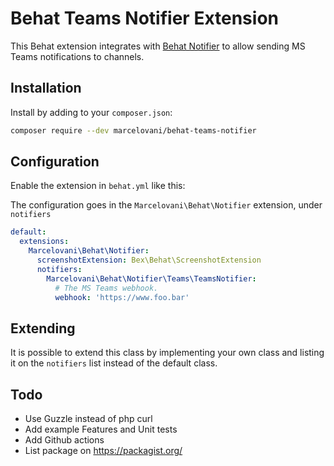Behat Teams Notifier Extension
=========================
This Behat extension integrates with [Behat Notifier](https://github.com/marcelovani/behat-notifier)
to allow sending MS Teams notifications to channels.

Installation
------------

Install by adding to your `composer.json`:

```bash
composer require --dev marcelovani/behat-teams-notifier
```

Configuration
-------------

Enable the extension in `behat.yml` like this:

The configuration goes in the `Marcelovani\Behat\Notifier` extension, under `notifiers`

```yml
default:
  extensions:
    Marcelovani\Behat\Notifier:
      screenshotExtension: Bex\Behat\ScreenshotExtension
      notifiers:
        Marcelovani\Behat\Notifier\Teams\TeamsNotifier:
          # The MS Teams webhook.
          webhook: 'https://www.foo.bar'
```

Extending
-------------

It is possible to extend this class by implementing your own class and listing it
on the `notifiers` list instead of the default class.

Todo
-------------
- Use Guzzle instead of php curl
- Add example Features and Unit tests
- Add Github actions
- List package on https://packagist.org/
